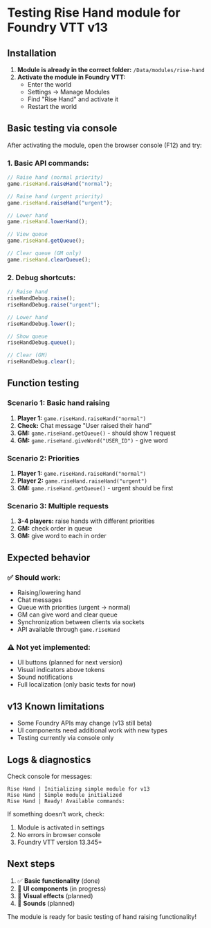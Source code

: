 # Testing Rise Hand module for Foundry VTT v13

## Installation

1. **Module is already in the correct folder:** `/Data/modules/rise-hand`
2. **Activate the module in Foundry VTT:**
   - Enter the world
   - Settings → Manage Modules
   - Find "Rise Hand" and activate it
   - Restart the world

## Basic testing via console

After activating the module, open the browser console (F12) and try:

### 1. Basic API commands:

```javascript
// Raise hand (normal priority)
game.riseHand.raiseHand("normal");

// Raise hand (urgent priority)
game.riseHand.raiseHand("urgent");

// Lower hand
game.riseHand.lowerHand();

// View queue
game.riseHand.getQueue();

// Clear queue (GM only)
game.riseHand.clearQueue();
```

### 2. Debug shortcuts:

```javascript
// Raise hand
riseHandDebug.raise();
riseHandDebug.raise("urgent");

// Lower hand
riseHandDebug.lower();

// Show queue
riseHandDebug.queue();

// Clear (GM)
riseHandDebug.clear();
```

## Function testing

### Scenario 1: Basic hand raising

1. **Player 1:** `game.riseHand.raiseHand("normal")`
2. **Check:** Chat message "User raised their hand"
3. **GM:** `game.riseHand.getQueue()` - should show 1 request
4. **GM:** `game.riseHand.giveWord("USER_ID")` - give word

### Scenario 2: Priorities

1. **Player 1:** `game.riseHand.raiseHand("normal")`
2. **Player 2:** `game.riseHand.raiseHand("urgent")`
3. **GM:** `game.riseHand.getQueue()` - urgent should be first

### Scenario 3: Multiple requests

1. **3-4 players:** raise hands with different priorities
2. **GM:** check order in queue
3. **GM:** give word to each in order

## Expected behavior

### ✅ Should work:

- Raising/lowering hand
- Chat messages
- Queue with priorities (urgent -> normal)
- GM can give word and clear queue
- Synchronization between clients via sockets
- API available through `game.riseHand`

### ⚠️ Not yet implemented:

- UI buttons (planned for next version)
- Visual indicators above tokens
- Sound notifications
- Full localization (only basic texts for now)

## v13 Known limitations

- Some Foundry APIs may change (v13 still beta)
- UI components need additional work with new types
- Testing currently via console only

## Logs & diagnostics

Check console for messages:

```
Rise Hand | Initializing simple module for v13
Rise Hand | Simple module initialized
Rise Hand | Ready! Available commands:
```

If something doesn't work, check:

1. Module is activated in settings
2. No errors in browser console
3. Foundry VTT version 13.345+

## Next steps

1. ✅ **Basic functionality** (done)
2. 🔄 **UI components** (in progress)
3. 🔄 **Visual effects** (planned)
4. 🔄 **Sounds** (planned)

The module is ready for basic testing of hand raising functionality!
